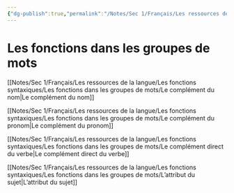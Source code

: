 ```yaml
---
{"dg-publish":true,"permalink":"/Notes/Sec 1/Français/Les ressources de la langue/Les fonctions syntaxiques/Les fonctions dans les groupes de mots/"}
---
```


# Les fonctions dans les groupes de mots

[[Notes/Sec 1/Français/Les ressources de la langue/Les fonctions syntaxiques/Les fonctions dans les groupes de mots/Le complément du nom\|Le complément du nom]]

[[Notes/Sec 1/Français/Les ressources de la langue/Les fonctions syntaxiques/Les fonctions dans les groupes de mots/Le complément du pronom\|Le complément du pronom]]

[[Notes/Sec 1/Français/Les ressources de la langue/Les fonctions syntaxiques/Les fonctions dans les groupes de mots/Le complément direct du verbe\|Le complément direct du verbe]]

[[Notes/Sec 1/Français/Les ressources de la langue/Les fonctions syntaxiques/Les fonctions dans les groupes de mots/L’attribut du sujet\|L’attribut du sujet]]
